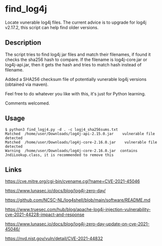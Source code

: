 # find_log4j

Locate vunerable log4j files.
The current advice is to upgrade for log4j v2.17.2, this script can help find older versions.

## Description 

The script tries to find log4j jar files and match their filenames, if found it checks the sha256 hash to compare.
If the filename is log4j-core.jar or log4j-api.jar, then it gets the hash and tries to match hash instead of filename.

Added a SHA256 checksum file of potentially vunerable log4j versions (obtained via maven).

Feel free to do whatever you like with this, it's just for Python learning.

Comments welcomed.

## Usage

```
$ python3 find_logj4.py -d . -c logj4_sha256sums.txt
Matched  /home/user/Downloads/log4j-api-2.15.0.jar    vulnerable file detected
Matched  /home/user/Downloads/log4j-core-2.16.0.jar    vulnerable file detected
Warning  /home/user/Downloads/log4j-core-2.16.0.jar  contains JndiLookup.class, it is recommended to remove this

```

## Links

https://cve.mitre.org/cgi-bin/cvename.cgi?name=CVE-2021-45046

https://www.lunasec.io/docs/blog/log4j-zero-day/

https://github.com/NCSC-NL/log4shell/blob/main/software/README.md

https://www.truesec.com/hub/blog/apache-log4j-injection-vulnerability-cve-2021-44228-impact-and-response

https://www.lunasec.io/docs/blog/log4j-zero-day-update-on-cve-2021-45046/

https://nvd.nist.gov/vuln/detail/CVE-2021-44832




